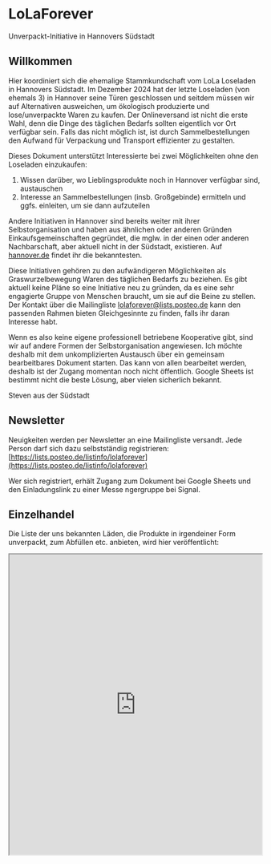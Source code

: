 # LoLaForever
Unverpackt-Initiative in Hannovers Südstadt

## Willkommen
Hier koordiniert sich die ehemalige Stammkundschaft vom LoLa Loseladen in Hannovers Südstadt. Im Dezember 2024 hat der letzte Loseladen (von ehemals 3) in Hannover seine Türen geschlossen und seitdem müssen wir auf Alternativen ausweichen, um ökologisch produzierte und lose/unverpackte Waren zu kaufen. Der Onlineversand ist nicht die erste Wahl, denn die Dinge des täglichen Bedarfs sollten eigentlich vor Ort verfügbar sein. Falls das nicht möglich ist, ist durch Sammelbestellungen den Aufwand für Verpackung und Transport effizienter zu gestalten.

Dieses Dokument unterstützt Interessierte bei zwei Möglichkeiten ohne den Loseladen einzukaufen:
1. Wissen darüber, wo Lieblingsprodukte noch in Hannover verfügbar sind, austauschen
2. Interesse an Sammelbestellungen (insb. Großgebinde) ermitteln und ggfs. einleiten, um sie dann aufzuteilen

Andere Initiativen in Hannover sind bereits weiter mit ihrer Selbstorganisation und haben aus ähnlichen oder anderen Gründen Einkaufsgemeinschaften gegründet, die mglw. in der einen oder anderen Nachbarschaft, aber aktuell nicht in der Südstadt, existieren. Auf [hannover.de](https://www.hannover.de/Leben-in-der-Region-Hannover/Umwelt-Nachhaltigkeit/Naturschutz/Aufgaben-Projekte/Das-Agrikulturprogramm-f%C3%BCr-Hannover/Regionale-Einkaufstipps/Solidarische-Landwirtschaft-und-Einkaufsgemeinschaften2/Einkaufsgemeinschaften) findet ihr die bekanntesten.

Diese Initiativen gehören zu den aufwändigeren Möglichkeiten als Graswurzelbewegung Waren des täglichen Bedarfs zu beziehen. Es gibt aktuell keine Pläne so eine Initiative neu zu gründen, da es eine sehr engagierte Gruppe von Menschen braucht, um sie auf die Beine zu stellen. Der Kontakt über die Mailingliste [lolaforever@lists.posteo.de](mailto:lolaforever@lists.posteo.de) kann den passenden Rahmen bieten Gleichgesinnte zu finden, falls ihr daran Interesse habt.

Wenn es also keine eigene professionell betriebene Kooperative gibt, sind wir auf andere Formen der Selbstorganisation angewiesen. Ich möchte deshalb mit dem unkomplizierten Austausch über ein gemeinsam bearbeitbares Dokument starten. Das kann von allen bearbeitet werden, deshalb ist der Zugang momentan noch nicht öffentlich. Google Sheets ist bestimmt nicht die beste Lösung, aber vielen sicherlich bekannt.

Steven aus der Südstadt

## Newsletter
Neuigkeiten werden per Newsletter an eine Mailingliste versandt. Jede Person darf sich dazu selbstständig registrieren: [https://lists.posteo.de/listinfo/lolaforever](https://lists.posteo.de/listinfo/lolaforever)

Wer sich registriert, erhält Zugang zum Dokument bei Google Sheets und den Einladungslink zu einer Messe ngergruppe bei Signal.

## Einzelhandel

Die Liste der uns bekannten Läden, die Produkte in irgendeiner Form unverpackt, zum Abfüllen etc. anbieten, wird hier veröffentlicht:

<iframe src="https://docs.google.com/spreadsheets/d/e/2PACX-1vQliXG_XNvtnH44Cj75XP49-Guy9-A9e2rBBsHKxEY-gqBQS8hti-Z-NxF3AoRTC5dmRBGYx3urD6k3/pubhtml?gid=0&amp;single=true&amp;widget=false&amp;headers=false" style="width: 100%;min-height: 600px;"></iframe>
